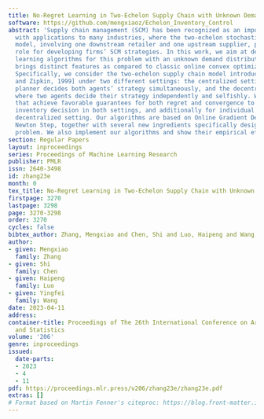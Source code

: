 ```yaml
---
title: No-Regret Learning in Two-Echelon Supply Chain with Unknown Demand Distribution
software: https://github.com/mengxiaoz/Echelon_Inventory_Control
abstract: 'Supply chain management (SCM) has been recognized as an important discipline
  with applications to many industries, where the two-echelon stochastic inventory
  model, involving one downstream retailer and one upstream supplier, plays a fundamental
  role for developing firms’ SCM strategies. In this work, we aim at designing online
  learning algorithms for this problem with an unknown demand distribution, which
  brings distinct features as compared to classic online convex optimization problems.
  Specifically, we consider the two-echelon supply chain model introduced in [Cachon
  and Zipkin, 1999] under two different settings: the centralized setting, where a
  planner decides both agents’ strategy simultaneously, and the decentralized setting,
  where two agents decide their strategy independently and selfishly. We design algorithms
  that achieve favorable guarantees for both regret and convergence to the optimal
  inventory decision in both settings, and additionally for individual regret in the
  decentralized setting. Our algorithms are based on Online Gradient Descent and Online
  Newton Step, together with several new ingredients specifically designed for our
  problem. We also implement our algorithms and show their empirical effectiveness.'
section: Regular Papers
layout: inproceedings
series: Proceedings of Machine Learning Research
publisher: PMLR
issn: 2640-3498
id: zhang23e
month: 0
tex_title: No-Regret Learning in Two-Echelon Supply Chain with Unknown Demand Distribution
firstpage: 3270
lastpage: 3298
page: 3270-3298
order: 3270
cycles: false
bibtex_author: Zhang, Mengxiao and Chen, Shi and Luo, Haipeng and Wang, Yingfei
author:
- given: Mengxiao
  family: Zhang
- given: Shi
  family: Chen
- given: Haipeng
  family: Luo
- given: Yingfei
  family: Wang
date: 2023-04-11
address:
container-title: Proceedings of The 26th International Conference on Artificial Intelligence
  and Statistics
volume: '206'
genre: inproceedings
issued:
  date-parts:
  - 2023
  - 4
  - 11
pdf: https://proceedings.mlr.press/v206/zhang23e/zhang23e.pdf
extras: []
# Format based on Martin Fenner's citeproc: https://blog.front-matter.io/posts/citeproc-yaml-for-bibliographies/
---
```

